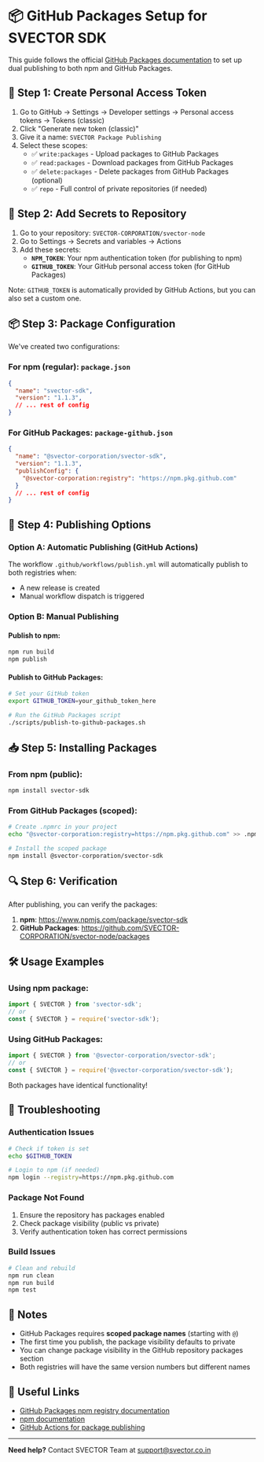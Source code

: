 # 📦 GitHub Packages Setup for SVECTOR SDK

This guide follows the official [GitHub Packages documentation](https://docs.github.com/en/packages/working-with-a-github-packages-registry/working-with-the-npm-registry) to set up dual publishing to both npm and GitHub Packages.

## 🔐 Step 1: Create Personal Access Token

1. Go to GitHub → Settings → Developer settings → Personal access tokens → Tokens (classic)
2. Click "Generate new token (classic)"
3. Give it a name: `SVECTOR Package Publishing`
4. Select these scopes:
   - ✅ `write:packages` - Upload packages to GitHub Packages
   - ✅ `read:packages` - Download packages from GitHub Packages
   - ✅ `delete:packages` - Delete packages from GitHub Packages (optional)
   - ✅ `repo` - Full control of private repositories (if needed)

## 🔧 Step 2: Add Secrets to Repository

1. Go to your repository: `SVECTOR-CORPORATION/svector-node`
2. Go to Settings → Secrets and variables → Actions
3. Add these secrets:
   - **`NPM_TOKEN`**: Your npm authentication token (for publishing to npm)
   - **`GITHUB_TOKEN`**: Your GitHub personal access token (for GitHub Packages)

Note: `GITHUB_TOKEN` is automatically provided by GitHub Actions, but you can also set a custom one.

## 📦 Step 3: Package Configuration

We've created two configurations:

### For npm (regular): `package.json`
```json
{
  "name": "svector-sdk",
  "version": "1.1.3",
  // ... rest of config
}
```

### For GitHub Packages: `package-github.json`
```json
{
  "name": "@svector-corporation/svector-sdk",
  "version": "1.1.3",
  "publishConfig": {
    "@svector-corporation:registry": "https://npm.pkg.github.com"
  }
  // ... rest of config
}
```

## 🚀 Step 4: Publishing Options

### Option A: Automatic Publishing (GitHub Actions)

The workflow `.github/workflows/publish.yml` will automatically publish to both registries when:
- A new release is created
- Manual workflow dispatch is triggered

### Option B: Manual Publishing

#### Publish to npm:
```bash
npm run build
npm publish
```

#### Publish to GitHub Packages:
```bash
# Set your GitHub token
export GITHUB_TOKEN=your_github_token_here

# Run the GitHub Packages script
./scripts/publish-to-github-packages.sh
```

## 📥 Step 5: Installing Packages

### From npm (public):
```bash
npm install svector-sdk
```

### From GitHub Packages (scoped):
```bash
# Create .npmrc in your project
echo "@svector-corporation:registry=https://npm.pkg.github.com" >> .npmrc

# Install the scoped package
npm install @svector-corporation/svector-sdk
```

## 🔍 Step 6: Verification

After publishing, you can verify the packages:

1. **npm**: https://www.npmjs.com/package/svector-sdk
2. **GitHub Packages**: https://github.com/SVECTOR-CORPORATION/svector-node/packages

## 🛠️ Usage Examples

### Using npm package:
```javascript
import { SVECTOR } from 'svector-sdk';
// or
const { SVECTOR } = require('svector-sdk');
```

### Using GitHub Packages:
```javascript
import { SVECTOR } from '@svector-corporation/svector-sdk';
// or  
const { SVECTOR } = require('@svector-corporation/svector-sdk');
```

Both packages have identical functionality!

## 🚨 Troubleshooting

### Authentication Issues
```bash
# Check if token is set
echo $GITHUB_TOKEN

# Login to npm (if needed)
npm login --registry=https://npm.pkg.github.com
```

### Package Not Found
1. Ensure the repository has packages enabled
2. Check package visibility (public vs private)
3. Verify authentication token has correct permissions

### Build Issues
```bash
# Clean and rebuild
npm run clean
npm run build
npm test
```

## 📝 Notes

- GitHub Packages requires **scoped package names** (starting with `@`)
- The first time you publish, the package visibility defaults to private
- You can change package visibility in the GitHub repository packages section
- Both registries will have the same version numbers but different names

## 🔗 Useful Links

- [GitHub Packages npm registry documentation](https://docs.github.com/en/packages/working-with-a-github-packages-registry/working-with-the-npm-registry)
- [npm documentation](https://docs.npmjs.com/)
- [GitHub Actions for package publishing](https://docs.github.com/en/actions/publishing-packages)

---

**Need help?** Contact SVECTOR Team at support@svector.co.in
